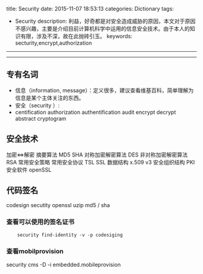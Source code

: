 title: Security
date: 2015-11-07 18:53:13
categories: Dictionary
tags:
- Security
description: 利益，好奇都是对安全造成威胁的原因，本文对于原因不感兴趣，主要是介绍目前计算机科学中运用的信息安全技术。由于本人的知识有限，涉及不深，故在此抛砖引玉。
keywords: secturity,encrypt,authorization
---
<!--more-->
---------
## 专有名词
+ 信息（information, message）：定义很多，建议查看维基百科，简单理解为信息是某个主体关注的东西。
+ 安全（security ）:
+ centification authorization authentification audit 
encrypt decrypt abstract
cryptogram

## 安全技术

加密<=>解密
摘要算法 MD5 SHA
对称加密解密算法
DES
非对称加密解密算法
RSA
常用安全策略
常用安全协议
TSL SSL
数据结构
x.509 v3
安全组织结构
PKI
安全软件
openSSL

## 代码签名
codesign
secutity
openssl
uzip
md5 / sha

### 查看可以使用的签名证书
```
    security find-identity -v -p codesiging
```
### 查看mobilprovision 
security cms -D -i embedded.mobileprovision
